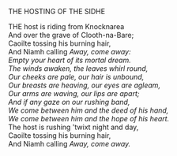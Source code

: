 THE HOSTING OF THE SIDHE  
  
THE host is riding from Knocknarea  
And over the grave of Clooth-na-Bare;  
Caoilte tossing his burning hair,  
And Niamh calling *Away, come away:  
Empty your heart of its mortal dream.  
The winds awaken, the leaves whirl round,  
Our cheeks are pale, our hair is unbound,  
Our breasts are heaving, our eyes are agleam,  
Our arms are waving, our lips are apart;  
And if any gaze on our rushing band,  
We come between him and the deed of his hand,  
We come between him and the hope of his heart.*  
The host is rushing 'twixt night and day,  
Caoilte tossing his burning hair,  
And Niamh calling *Away, come away.*  
